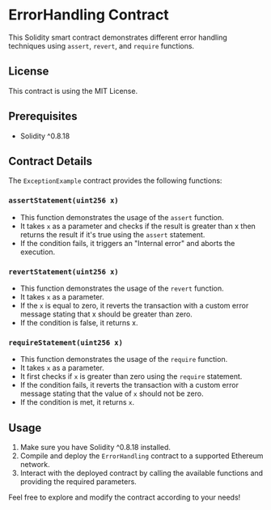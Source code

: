 # ErrorHandling Contract

This Solidity smart contract demonstrates different error handling techniques using `assert`, `revert`, and `require` functions.

## License

This contract is using the MIT License.

## Prerequisites

- Solidity ^0.8.18

## Contract Details

The `ExceptionExample` contract provides the following functions:

### `assertStatement(uint256 x)`

- This function demonstrates the usage of the `assert` function.
- It takes `x` as a parameter and checks if the result is greater than x then returns the result if it's true using the `assert` statement.
- If the condition fails, it triggers an "Internal error" and aborts the execution.

### `revertStatement(uint256 x)`

- This function demonstrates the usage of the `revert` function.
- It takes `x` as a parameter.
- If the `x` is equal to zero, it reverts the transaction with a custom error message stating that x should be greater than zero.
- If the condition is false, it returns x.

### `requireStatement(uint256 x)`

- This function demonstrates the usage of the `require` function.
- It takes `x` as a parameter.
- It first checks if `x` is greater than zero using the `require` statement.
- If the condition fails, it reverts the transaction with a custom error message stating that the value of `x` should not be zero.
- If the condition is met, it returns `x`.

## Usage

1. Make sure you have Solidity ^0.8.18 installed.
2. Compile and deploy the `ErrorHandling` contract to a supported Ethereum network.
3. Interact with the deployed contract by calling the available functions and providing the required parameters.


Feel free to explore and modify the contract according to your needs!
